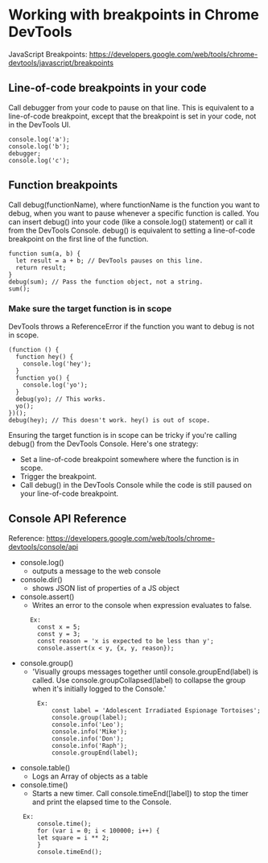 # Working with breakpoints in Chrome DevTools

JavaScript Breakpoints: https://developers.google.com/web/tools/chrome-devtools/javascript/breakpoints

## Line-of-code breakpoints in your code
Call debugger from your code to pause on that line. This is equivalent to a line-of-code breakpoint, except that the breakpoint is set in your code, not in the DevTools UI.
```
console.log('a');
console.log('b');
debugger;
console.log('c');
```

## Function breakpoints
Call debug(functionName), where functionName is the function you want to debug, when you want to pause whenever a specific function is called. You can insert debug() into your code (like a console.log() statement) or call it from the DevTools Console. debug() is equivalent to setting a line-of-code breakpoint on the first line of the function.
```
function sum(a, b) {
  let result = a + b; // DevTools pauses on this line.
  return result;
}
debug(sum); // Pass the function object, not a string.
sum();
```

### Make sure the target function is in scope
DevTools throws a ReferenceError if the function you want to debug is not in scope.
```
(function () {
  function hey() {
    console.log('hey');
  }
  function yo() {
    console.log('yo');
  }
  debug(yo); // This works.
  yo();
})();
debug(hey); // This doesn't work. hey() is out of scope.
```
Ensuring the target function is in scope can be tricky if you're calling debug() from the DevTools Console. Here's one strategy:
* Set a line-of-code breakpoint somewhere where the function is in scope.
* Trigger the breakpoint.
* Call debug() in the DevTools Console while the code is still paused on your line-of-code breakpoint.

## Console API Reference

Reference: https://developers.google.com/web/tools/chrome-devtools/console/api

* console.log() 
  * outputs a message to the web console
* console.dir()
  * shows JSON list of properties of a JS object
* console.assert()
  * Writes an error to the console when expression evaluates to false.
  
```
      Ex: 
        const x = 5;
        const y = 3;
        const reason = 'x is expected to be less than y';
        console.assert(x < y, {x, y, reason});
```
      
* console.group()
  * 'Visually groups messages together until console.groupEnd(label) is called. Use console.groupCollapsed(label) to collapse the group when it's initially logged to the Console.'
  
```
        Ex:
            const label = 'Adolescent Irradiated Espionage Tortoises';
            console.group(label);
            console.info('Leo');
            console.info('Mike');
            console.info('Don');
            console.info('Raph');
            console.groupEnd(label);
```

* console.table()
  * Logs an Array of objects as a table
* console.time()
  * Starts a new timer. Call console.timeEnd([label]) to stop the timer and print the elapsed time to the Console.
  
```
    Ex:
        console.time();
        for (var i = 0; i < 100000; i++) {
        let square = i ** 2;
        }
        console.timeEnd();   
  ```


